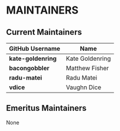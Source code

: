 # MAINTAINERS

## Current Maintainers

| GitHub Username | Name |
| --- | --- |
| **kate-goldenring** | Kate Goldenring |
| **bacongobbler** | Matthew Fisher |
| **radu-matei** | Radu Matei |
| **vdice** | Vaughn Dice |

## Emeritus Maintainers

None